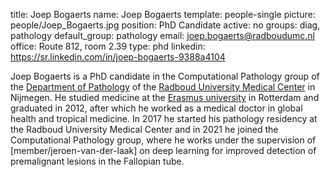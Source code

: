 title: Joep Bogaerts
name: Joep Bogaerts
template: people-single
picture: people/Joep_Bogaerts.jpg
position: PhD Candidate
active: no
groups: diag, pathology
default_group: pathology
email: joep.bogaerts@radboudumc.nl
office: Route 812, room 2.39
type: phd
linkedin: https://sr.linkedin.com/in/joep-bogaerts-9388a4104

Joep Bogaerts is a PhD candidate in the Computational Pathology group of the [Department of Pathology](https://www.radboudumc.nl/en/research/departments/pathology) of the [Radboud University Medical Center](https://www.radboudumc.nl/en/patient-care) in Nijmegen. He studied medicine at the [Erasmus university](https://www.eur.nl/master/geneeskunde) in Rotterdam and graduated in 2012, after which he worked as a medical doctor in global health and tropical medicine. In 2017 he started his pathology residency at the Radboud University Medical Center and in 2021 he joined the Computational Pathology group, where he works under the supervision of [member/jeroen-van-der-laak] on deep learning for improved detection of premalignant lesions in the Fallopian tube. 
